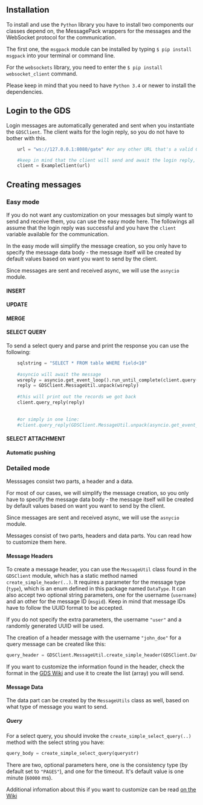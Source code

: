## Installation

To install and use the `Python` library you have to install two components our classes depend on, the MessagePack wrappers for the messages and the WebSocket protocol for the communication.

The first one, the `msgpack` module can be installed by typing `$ pip install msgpack` into your terminal or command line.

For the `websockets` library, you need to enter the `$ pip install websocket_client` command.

Please keep in mind that you need to have `Python 3.4` or newer to install the dependencies.

## Login to the GDS

Login messages are automatically generated and sent when you instantiate the `GDSClient`. The client waits for the login reply, so you do not have to bother with this.

```python
    url = "ws://127.0.0.1:8080/gate" #or any other URL that's a valid GDS WS endpoint

    #keep in mind that the client will send and await the login reply, this will block
    client = ExampleClient(url)
```

## Creating messages

### Easy mode

If you do not want any customization on your messages but simply want to send and receive them, you can use the easy mode here.
The followings all assume that the login reply was successful and you have the `client` variable available for the communication.


In the easy mode will simplify the message creation, so you only have to specify the message data body - the message itself will be created by default values based on want you want to send by the client.

Since messages are sent and received async, we will use the `asnycio` module.

#### INSERT
#### UPDATE
#### MERGE
#### SELECT QUERY
To send a select query and parse and print the response you can use the following:

```python
    sqlstring = "SELECT * FROM table WHERE field<10"
    
    #asyncio will await the message
    wsreply = asyncio.get_event_loop().run_until_complete(client.query(sqlstring))
    reply = GDSClient.MessageUtil.unpack(wsreply)
    
    #this will print out the records we got back
    client.query_reply(reply)
    
    
    #or simply in one line:
    #client.query_reply(GDSClient.MessageUtil.unpack(asyncio.get_event_loop().run_until_complete(client.query(sqlstring))))
```

#### SELECT ATTACHMENT
#### Automatic pushing

### Detailed mode 

Messsages consist two parts, a header and a data.

For most of our cases, we will simplify the message creation, so you only have to specify the message data body - the message itself will be created by default values based on want you want to send by the client.

Since messages are sent and received async, we will use the `asnycio` module.



Messages consist of two parts, headers and data parts. You can read how to customize them here.

#### Message Headers

To create a message header, you can use the `MessageUtil` class found in the `GDSClient` module, which has a static method named `create_simple_header(..)`. It requires a parameter for the message type (`type`), which is an enum defined in this package named `DataType`.
It can also accept two optional string parameters, one for the username (`username`) and an other for the message ID (`msgid`).
Keep in mind that message IDs have to follow the UUID format to be accepted.

If you do not specify the extra parameters, the username `"user"` and a randomly generated UUID will be used.

The creation of a header message with the username `"john_doe"` for a query message can be created like this:

```python
query_header = GDSClient.MessageUtil.create_simple_header(GDSClient.DataType.QUERY_REQUEST, username="john_doe")
```

If you want to customize the information found in the header, check the format in the [GDS Wiki](https://github.com/arh-eu/gds/wiki/Message-Headers) and use it to create the list (array) you will send.

#### Message Data

The data part can be created by the `MessageUtils` class as well, based on what type of message you want to send.


##### Query
For a select query, you should invoke the `create_simple_select_query(..)` method with the select string you have:
```python
query_body = create_simple_select_query(querystr)
```

There are two, optional parameters here, one is the consistency type (by default set to `"PAGES"`), and one for the timeout.
It's default value is one minute (`60000` ms).

Additional infomation about this if you want to customize can be read [on the Wiki](https://github.com/arh-eu/gds/wiki/Message-Data#Query-Request---Data-Type-10)